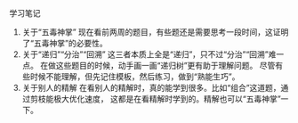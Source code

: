 学习笔记
1. 关于“五毒神掌”
   现在看前两周的题目，有些题还是需要思考一段时间，这证明了“五毒神掌”的必要性。
2. 关于“递归”“分治”“回溯”
   这三者本质上全是“递归”，只不过“分治”“回溯”难一点。
   在做这些题目的时候，动手画一画“递归树”更有助于理解问题。
   尽管有些时候不能理解，但先记住模板，然后练习，做到“熟能生巧”。
3. 关于别人的精解
   在看别人的精解时，真的能学到很多。比如“组合”这道题，通过剪枝能极大优化速度，
   这都是在看精解时学到的。精解也可以“五毒神掌”一下。